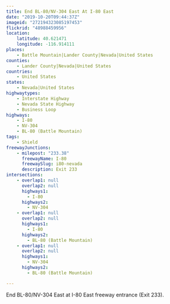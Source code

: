 ```yaml
---
title: End BL-80/NV-304 East At I-80 East
date: "2019-10-20T09:44:37Z"
imageid: "272194323085197453"
flickrid: "48988459956"
location:
    latitude: 40.621471
    longitude: -116.914111
places:
    - Battle Mountain|Lander County|Nevada|United States
counties:
    - Lander County|Nevada|United States
countries:
    - United States
states:
    - Nevada|United States
highwaytypes:
    - Interstate Highway
    - Nevada State Highway
    - Business Loop
highways:
    - I-80
    - NV-304
    - BL-80 (Battle Mountain)
tags:
    - Shield
freewayJunctions:
    - milepost: "233.38"
      freewayName: I-80
      freewaySlug: i80-nevada
      description: Exit 233
intersections:
    - overlap1: null
      overlap2: null
      highways1:
        - I-80
      highways2:
        - NV-304
    - overlap1: null
      overlap2: null
      highways1:
        - I-80
      highways2:
        - BL-80 (Battle Mountain)
    - overlap1: null
      overlap2: null
      highways1:
        - NV-304
      highways2:
        - BL-80 (Battle Mountain)

---
```

End BL-80/NV-304 East at I-80 East freeway entrance (Exit 233).